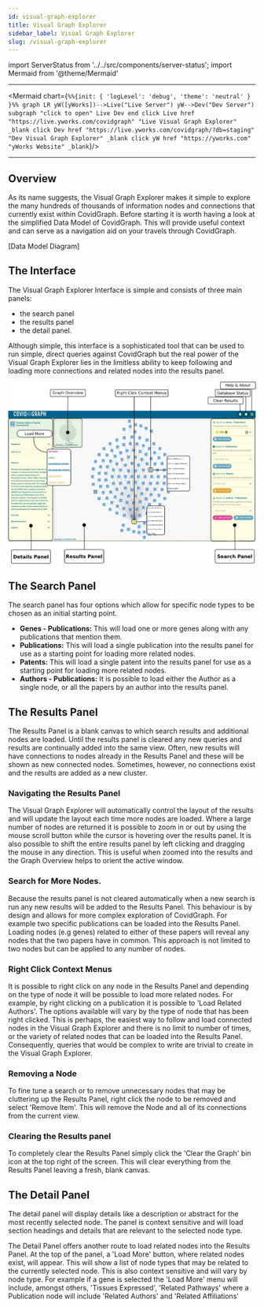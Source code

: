 ```yaml
---
id: visual-graph-explorer
title: Visual Graph Explorer
sidebar_label: Visual Graph Explorer
slug: /visual-graph-explorer
---
```

import ServerStatus from '../../src/components/server-status';
import Mermaid from '@theme/Mermaid'

<ServerStatus />

---

<Mermaid chart={`
%%{init: { 'logLevel': 'debug', 'theme': 'neutral' } }%%
  graph LR
    yW([yWorks])-->Live("Live Server")
    yW-->Dev("Dev Server")
        subgraph "click to open"
          Live
          Dev
        end
    click Live href "https://live.yworks.com/covidgraph" "Live Visual Graph Explorer" _blank
    click Dev href "https://live.yworks.com/covidgraph/?db=staging" "Dev Visual Graph Explorer" _blank
    click yW href "https://yworks.com" "yWorks Website" _blank
    `}/>

---

## Overview

As its name suggests, the Visual Graph Explorer makes it simple to explore the many hundreds of thousands of information nodes and connections that currently exist within CovidGraph. Before starting it is worth having a look at the simplified Data Model of CovidGraph. This will provide useful context and can serve as a navigation aid on your travels through CovidGraph.

[Data Model Diagram]

## The Interface

The Visual Graph Explorer Interface is simple and consists of three main panels:

- the search panel
- the results panel
- the detail panel.

Although simple, this interface is a sophisticated tool that can be used to run simple, direct queries against CovidGraph but the real power of the Visual Graph Explorer lies in the limitless ability to keep following and loading more connections and related nodes into the results panel.

![The Visual Graph Explorer](../images/screenshots/interface.png)

## The Search Panel

The search panel has four options which allow for specific node types to be chosen as an initial starting point.

- **Genes - Publications:** This will load one or more genes along with any publications that mention them.
- **Publications:** This will load a single publication into the results panel for use as a starting point for loading more related nodes.
- **Patents:** This will load a single patent into the results panel for use as a starting point for loading more related nodes.
- **Authors - Publications:** It is possible to load either the Author as a single node, or all the papers by an author into the results panel.

## The Results Panel

The Results Panel is a blank canvas to which search results and additional nodes are loaded. Until the results panel is cleared any new queries and results are continually added into the same view. Often, new results will have connections to nodes already in the Results Panel and these will be shown as new connected nodes. Sometimes, however, no connections exist and the results are added as a new cluster.

### Navigating the Results Panel

The Visual Graph Explorer will automatically control the layout of the results and will update the layout each time more nodes are loaded. Where a large number of nodes are returned it is possible to zoom in or out by using the mouse scroll button while the cursor is hovering over the results panel. It is also possible to shift the entire results panel by left clicking and dragging the mouse in any direction. This is useful when zoomed into the results and the Graph Overview helps to orient the active window.

### Search for More Nodes.

Because the results panel is not cleared automatically when a new search is run any new results will be added to the Results Panel. This behaviour is by design and allows for more complex exploration of CovidGraph. For example two specific publications can be loaded into the Results Panel. Loading nodes (e.g genes) related to either of these papers will reveal any nodes that the two papers have in common. This approach is not limited to two nodes but can be applied to any number of nodes.

### Right Click Context Menus

It is possible to right click on any node in the Results Panel and depending on the type of node it will be possible to load more related nodes. For example, by right clicking on a publication it is possible to 'Load Related Authors'. The options available will vary by the type of node that has been right clicked. This is perhaps, the easiest way to follow and load connected nodes in the Visual Graph Explorer and there is no limit to number of times, or the variety of related nodes that can be loaded into the Results Panel. Consequently, queries that would be complex to write are trivial to create in the Visual Graph Explorer.

### Removing a Node

To fine tune a search or to remove unnecessary nodes that may be cluttering up the Results Panel, right click the node to be removed and select 'Remove Item'. This will remove the Node and all of its connections from the current view.

### Clearing the Results panel

To completely clear the Results Panel simply click the 'Clear the Graph' bin icon at the top right of the screen. This will clear everything from the Results Panel leaving a fresh, blank canvas.

## The Detail Panel

The detail panel will display details like a description or abstract for the most recently selected node. The panel is context sensitive and will load section headings and details that are relevant to the selected node type.

The Detail Panel offers another route to load related nodes into the Results Panel. At the top of the panel, a 'Load More' button, where related nodes exist, will appear. This will show a list of node types that may be related to the currently selected node. This is also context sensitive and will vary by node type. For example if a gene is selected the 'Load More' menu will include, amongst others, 'Tissues Expressed', 'Related Pathways' where a Publication node will include 'Related Authors' and 'Related Affiliations'

